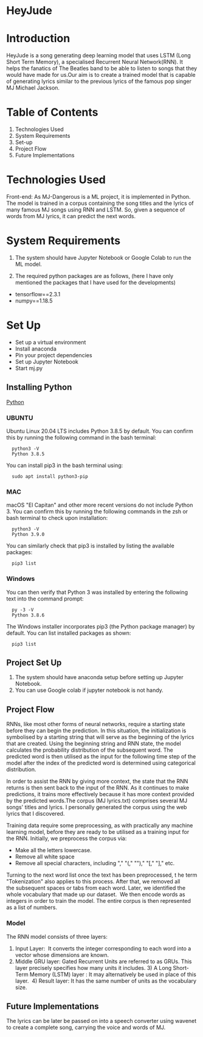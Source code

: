 # HeyJude
# Introduction 
HeyJude is a song generating deep learning model that uses LSTM (Long Short Term Memory), a specialised Recurrent Neural Network(RNN). It helps the fanatics of The Beatles band to be able to listen to songs that they would have made for us.Our aim is to create a trained model that is capable of generating lyrics similar to the previous lyrics of the famous pop singer MJ Michael Jackson. 

# Table of Contents
1) Technologies Used
2) System Requirements
3) Set-up
4) Project Flow 
5) Future Implementations

# Technologies Used 
Front-end: As MJ-Dangerous is a ML project, it is implemented in Python. The model is trained in a corpus containing the song titles and the lyrics of many famous MJ songs using RNN and LSTM. So, given a sequence of words from MJ lyrics, it can predict the next words. 

# System Requirements
1) The system should have Jupyter Notebook or Google Colab to run the ML model.

2) The required python packages are as follows, (here I have only mentioned the packages that I have used for the developments)
- tensorflow==2.3.1 
- numpy==1.18.5 

# Set Up

- Set up a virtual environment
- Install anaconda
- Pin your project dependencies
- Set up Jupyter Notebook
- Start mj.py 


## Installing Python 
[Python](https://www.python.org/downloads/)

### UBUNTU
Ubuntu Linux 20.04 LTS includes Python 3.8.5 by default. You can confirm this by running the following command in the bash terminal:
 

      python3 -V
      Python 3.8.5
You can install pip3 in the bash terminal using:
 
      
      sudo apt install python3-pip
### MAC
macOS "El Capitan" and other more recent versions do not include Python 3. You can confirm this by running the following commands in the zsh or bash terminal to check upon installation:
 
      
      python3 -V
      Python 3.9.0
      
You can similarly check that pip3 is installed by listing the available packages:
 
 
      pip3 list
      
### Windows 
You can then verify that Python 3 was installed by entering the following text into the command prompt:


      py -3 -V
      Python 3.8.6
    
The Windows installer incorporates pip3 (the Python package manager) by default. You can list installed packages as shown:

  
      pip3 list

    

## Project Set Up 
1) The system should have anaconda setup before setting up Jupyter Notebook.
2) You can use Google colab if jupyter notebook is not handy. 
       
## Project Flow 
RNNs, like most other forms of neural networks, require a starting state before they can begin the prediction. In this situation, the initialization is symbolised by a starting string that will serve as the beginning of the lyrics that are created. Using the beginning string and RNN state, the model calculates the probability distribution of the subsequent word. The predicted word is then utilised as the input for the following time step of the model after the index of the predicted word is determined using categorical distribution. 

In order to assist the RNN by giving more context, the state that the RNN returns is then sent back to the input of the RNN. As it continues to make predictions, it trains more effectively because it has more context provided by the predicted words.The corpus (MJ lyrics.txt) comprises several MJ songs' titles and lyrics. I personally generated the corpus using the web lyrics that I discovered. 

Training data require some preprocessing, as with practically any machine learning model, before they are ready to be utilised as a training input for the RNN. Initially, we preprocess the corpus via:
- Make all the letters lowercase. 
- Remove all white space 
- Remove all special characters, including "," "(," "")," "[," "]," etc.

Turning to the next word list once the text has been preprocessed, t he term "Tokenization" also applies to this process. 
After that, we removed all the subsequent spaces or tabs from each word. Later, we identified the whole vocabulary that made up our dataset.  We then encode words as integers in order to train the model. The entire corpus is then represented as a list of numbers.

### Model 
The RNN model consists of three layers: 
1) Input Layer:  It converts the integer corresponding to each word into a vector whose dimensions are known.  
2) Middle GRU layer: Gated Recurrent Units are referred to as GRUs. This layer precisely specifies how many units it includes.
3) A Long Short-Term Memory (LSTM) layer : It may alternatively be used in place of this layer. 
4) Result layer: It has the same number of units as the vocabulary size.

## Future Implementations
The lyrics can be later be passed on into a speech converter using wavenet to create a complete song, carrying the voice and words of MJ. 

